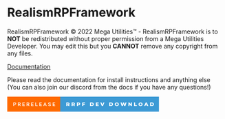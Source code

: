 # RealismRPFramework

RealismRPFramework © 2022 Mega Utilities™ - RealismRPFramework is to **NOT** be redistributed without proper permission from a Mega Utilities Developer. You may edit this but you **CANNOT** remove any copyright from any files.

[Documentation](https://hoopcolton14.gitbook.io/roleplayutilities/mega-mods/our-created-mods/fivem/realismrpframework)

Please read the documentation for install instructions and anything else (You can also join our discord from the docs if you have any questions!)

<svg xmlns="http://www.w3.org/2000/svg" width="352.88" height="35" viewBox="0 0 352.88 35"><rect class="svg__rect" x="0" y="0" width="125.19" height="35" fill="#FF6A00"/><rect class="svg__rect" x="123.19" y="0" width="229.69" height="35" fill="#3C9AD5"/><path class="svg__text" d="M15.70 22L14.22 22L14.22 13.47L17.48 13.47Q18.91 13.47 19.75 14.21Q20.59 14.96 20.59 16.18L20.59 16.18Q20.59 17.44 19.77 18.13Q18.95 18.83 17.46 18.83L17.46 18.83L15.70 18.83L15.70 22ZM15.70 14.66L15.70 17.64L17.48 17.64Q18.27 17.64 18.69 17.27Q19.10 16.90 19.10 16.19L19.10 16.19Q19.10 15.50 18.68 15.09Q18.26 14.68 17.52 14.66L17.52 14.66L15.70 14.66ZM26.36 22L24.88 22L24.88 13.47L27.88 13.47Q29.35 13.47 30.15 14.13Q30.96 14.79 30.96 16.05L30.96 16.05Q30.96 16.90 30.54 17.48Q30.13 18.06 29.39 18.37L29.39 18.37L31.31 21.92L31.31 22L29.72 22L28.01 18.71L26.36 18.71L26.36 22ZM26.36 14.66L26.36 17.52L27.88 17.52Q28.63 17.52 29.05 17.15Q29.48 16.77 29.48 16.11L29.48 16.11Q29.48 15.43 29.09 15.05Q28.70 14.68 27.92 14.66L27.92 14.66L26.36 14.66ZM40.93 22L35.35 22L35.35 13.47L40.89 13.47L40.89 14.66L36.83 14.66L36.83 17.02L40.34 17.02L40.34 18.19L36.83 18.19L36.83 20.82L40.93 20.82L40.93 22ZM46.61 22L45.13 22L45.13 13.47L48.13 13.47Q49.60 13.47 50.40 14.13Q51.21 14.79 51.21 16.05L51.21 16.05Q51.21 16.90 50.79 17.48Q50.38 18.06 49.64 18.37L49.64 18.37L51.56 21.92L51.56 22L49.97 22L48.26 18.71L46.61 18.71L46.61 22ZM46.61 14.66L46.61 17.52L48.13 17.52Q48.88 17.52 49.30 17.15Q49.73 16.77 49.73 16.11L49.73 16.11Q49.73 15.43 49.34 15.05Q48.95 14.68 48.17 14.66L48.17 14.66L46.61 14.66ZM61.18 22L55.60 22L55.60 13.47L61.14 13.47L61.14 14.66L57.08 14.66L57.08 17.02L60.59 17.02L60.59 18.19L57.08 18.19L57.08 20.82L61.18 20.82L61.18 22ZM70.73 22L65.38 22L65.38 13.47L66.86 13.47L66.86 20.82L70.73 20.82L70.73 22ZM80.43 22L74.86 22L74.86 13.47L80.39 13.47L80.39 14.66L76.34 14.66L76.34 17.02L79.84 17.02L79.84 18.19L76.34 18.19L76.34 20.82L80.43 20.82L80.43 22ZM85.41 22L83.87 22L87.09 13.47L88.42 13.47L91.65 22L90.10 22L89.40 20.01L86.10 20.01L85.41 22ZM87.75 15.28L86.52 18.82L88.99 18.82L87.75 15.28ZM95.17 19.42L95.17 19.42L96.65 19.42Q96.65 20.15 97.13 20.55Q97.61 20.95 98.51 20.95L98.51 20.95Q99.28 20.95 99.67 20.63Q100.06 20.32 100.06 19.80L100.06 19.80Q100.06 19.24 99.67 18.94Q99.27 18.63 98.24 18.32Q97.21 18.01 96.60 17.63L96.60 17.63Q95.43 16.90 95.43 15.72L95.43 15.72Q95.43 14.69 96.27 14.02Q97.12 13.35 98.46 13.35L98.46 13.35Q99.35 13.35 100.05 13.68Q100.74 14.01 101.14 14.61Q101.54 15.22 101.54 15.96L101.54 15.96L100.06 15.96Q100.06 15.29 99.64 14.91Q99.22 14.54 98.45 14.54L98.45 14.54Q97.72 14.54 97.32 14.85Q96.92 15.16 96.92 15.71L96.92 15.71Q96.92 16.18 97.35 16.50Q97.78 16.81 98.78 17.10Q99.78 17.40 100.38 17.78Q100.98 18.16 101.26 18.65Q101.55 19.13 101.55 19.79L101.55 19.79Q101.55 20.86 100.73 21.49Q99.91 22.12 98.51 22.12L98.51 22.12Q97.58 22.12 96.81 21.77Q96.03 21.43 95.60 20.83Q95.17 20.22 95.17 19.42ZM111.41 22L105.83 22L105.83 13.47L111.37 13.47L111.37 14.66L107.32 14.66L107.32 17.02L110.82 17.02L110.82 18.19L107.32 18.19L107.32 20.82L111.41 20.82L111.41 22Z" fill="#FFFFFF"/><path class="svg__text" d="M139.76 22L137.38 22L137.38 13.60L141.22 13.60Q142.36 13.60 143.20 13.98Q144.04 14.35 144.50 15.06Q144.95 15.76 144.95 16.71L144.95 16.71Q144.95 17.62 144.53 18.30Q144.10 18.98 143.31 19.36L143.31 19.36L145.12 22L142.58 22L141.05 19.77L139.76 19.77L139.76 22ZM139.76 15.47L139.76 17.93L141.08 17.93Q141.81 17.93 142.18 17.61Q142.55 17.29 142.55 16.71L142.55 16.71Q142.55 16.12 142.18 15.79Q141.81 15.47 141.08 15.47L141.08 15.47L139.76 15.47ZM152.12 22L149.74 22L149.74 13.60L153.58 13.60Q154.73 13.60 155.57 13.98Q156.40 14.35 156.86 15.06Q157.32 15.76 157.32 16.71L157.32 16.71Q157.32 17.62 156.89 18.30Q156.46 18.98 155.67 19.36L155.67 19.36L157.48 22L154.94 22L153.41 19.77L152.12 19.77L152.12 22ZM152.12 15.47L152.12 17.93L153.44 17.93Q154.17 17.93 154.54 17.61Q154.91 17.29 154.91 16.71L154.91 16.71Q154.91 16.12 154.54 15.79Q154.17 15.47 153.44 15.47L153.44 15.47L152.12 15.47ZM164.48 22L162.10 22L162.10 13.60L165.95 13.60Q167.08 13.60 167.93 13.98Q168.77 14.35 169.22 15.06Q169.68 15.76 169.68 16.71L169.68 16.71Q169.68 17.66 169.22 18.35Q168.77 19.05 167.93 19.42Q167.08 19.80 165.95 19.80L165.95 19.80L164.48 19.80L164.48 22ZM164.48 15.47L164.48 17.93L165.80 17.93Q166.53 17.93 166.91 17.61Q167.28 17.29 167.28 16.71L167.28 16.71Q167.28 16.12 166.91 15.80Q166.53 15.47 165.80 15.47L165.80 15.47L164.48 15.47ZM176.81 22L174.43 22L174.43 13.60L181.02 13.60L181.02 15.44L176.81 15.44L176.81 17.28L180.52 17.28L180.52 19.12L176.81 19.12L176.81 22ZM196.56 22L192.59 22L192.59 13.60L196.56 13.60Q197.95 13.60 199.01 14.12Q200.08 14.63 200.67 15.58Q201.26 16.53 201.26 17.80L201.26 17.80Q201.26 19.07 200.67 20.02Q200.08 20.97 199.01 21.48Q197.95 22 196.56 22L196.56 22ZM194.97 15.50L194.97 20.10L196.47 20.10Q197.55 20.10 198.20 19.49Q198.85 18.88 198.85 17.80L198.85 17.80Q198.85 16.72 198.20 16.11Q197.55 15.50 196.47 15.50L196.47 15.50L194.97 15.50ZM212.73 22L205.99 22L205.99 13.60L212.58 13.60L212.58 15.44L208.34 15.44L208.34 16.85L212.07 16.85L212.07 18.63L208.34 18.63L208.34 20.17L212.73 20.17L212.73 22ZM220.12 22L216.53 13.60L219.10 13.60L221.38 19.07L223.70 13.60L226.05 13.60L222.46 22L220.12 22ZM241.15 22L237.18 22L237.18 13.60L241.15 13.60Q242.54 13.60 243.60 14.12Q244.67 14.63 245.26 15.58Q245.85 16.53 245.85 17.80L245.85 17.80Q245.85 19.07 245.26 20.02Q244.67 20.97 243.60 21.48Q242.54 22 241.15 22L241.15 22ZM239.56 15.50L239.56 20.10L241.06 20.10Q242.14 20.10 242.79 19.49Q243.44 18.88 243.44 17.80L243.44 17.80Q243.44 16.72 242.79 16.11Q242.14 15.50 241.06 15.50L241.06 15.50L239.56 15.50ZM250.15 17.80L250.15 17.80Q250.15 16.55 250.75 15.55Q251.35 14.56 252.42 14.00Q253.48 13.43 254.81 13.43L254.81 13.43Q256.14 13.43 257.21 14.00Q258.27 14.56 258.87 15.55Q259.48 16.55 259.48 17.80L259.48 17.80Q259.48 19.05 258.87 20.04Q258.27 21.04 257.21 21.60Q256.15 22.17 254.81 22.17L254.81 22.17Q253.48 22.17 252.42 21.60Q251.35 21.04 250.75 20.04Q250.15 19.05 250.15 17.80ZM252.54 17.80L252.54 17.80Q252.54 18.51 252.85 19.05Q253.15 19.60 253.66 19.90Q254.18 20.20 254.81 20.20L254.81 20.20Q255.45 20.20 255.97 19.90Q256.48 19.60 256.78 19.05Q257.08 18.51 257.08 17.80L257.08 17.80Q257.08 17.09 256.78 16.54Q256.48 16 255.97 15.70Q255.45 15.40 254.81 15.40L254.81 15.40Q254.17 15.40 253.66 15.70Q253.15 16 252.85 16.54Q252.54 17.09 252.54 17.80ZM266.29 22L263.57 13.60L266.01 13.60L267.70 18.96L269.48 13.60L271.66 13.60L273.36 19.01L275.12 13.60L277.39 13.60L274.66 22L272.12 22L270.51 16.89L268.83 22L266.29 22ZM284.23 22L281.90 22L281.90 13.60L283.86 13.60L287.57 18.07L287.57 13.60L289.89 13.60L289.89 22L287.94 22L284.23 17.52L284.23 22ZM301.44 22L295.05 22L295.05 13.60L297.43 13.60L297.43 20.11L301.44 20.11L301.44 22ZM305.43 17.80L305.43 17.80Q305.43 16.55 306.03 15.55Q306.64 14.56 307.70 14.00Q308.76 13.43 310.09 13.43L310.09 13.43Q311.42 13.43 312.49 14.00Q313.55 14.56 314.16 15.55Q314.76 16.55 314.76 17.80L314.76 17.80Q314.76 19.05 314.16 20.04Q313.55 21.04 312.49 21.60Q311.43 22.17 310.09 22.17L310.09 22.17Q308.76 22.17 307.70 21.60Q306.64 21.04 306.03 20.04Q305.43 19.05 305.43 17.80ZM307.83 17.80L307.83 17.80Q307.83 18.51 308.13 19.05Q308.43 19.60 308.95 19.90Q309.46 20.20 310.09 20.20L310.09 20.20Q310.73 20.20 311.25 19.90Q311.76 19.60 312.06 19.05Q312.36 18.51 312.36 17.80L312.36 17.80Q312.36 17.09 312.06 16.54Q311.76 16 311.25 15.70Q310.73 15.40 310.09 15.40L310.09 15.40Q309.46 15.40 308.94 15.70Q308.43 16 308.13 16.54Q307.83 17.09 307.83 17.80ZM320.91 22L318.49 22L322.19 13.60L324.54 13.60L328.25 22L325.79 22L325.12 20.37L321.57 20.37L320.91 22ZM323.35 15.93L322.26 18.61L324.43 18.61L323.35 15.93ZM336.38 22L332.41 22L332.41 13.60L336.38 13.60Q337.76 13.60 338.83 14.12Q339.90 14.63 340.48 15.58Q341.07 16.53 341.07 17.80L341.07 17.80Q341.07 19.07 340.48 20.02Q339.90 20.97 338.83 21.48Q337.76 22 336.38 22L336.38 22ZM334.79 15.50L334.79 20.10L336.29 20.10Q337.36 20.10 338.02 19.49Q338.67 18.88 338.67 17.80L338.67 17.80Q338.67 16.72 338.02 16.11Q337.36 15.50 336.29 15.50L336.29 15.50L334.79 15.50Z" fill="#FFFFFF" x="136.19"/></svg>
